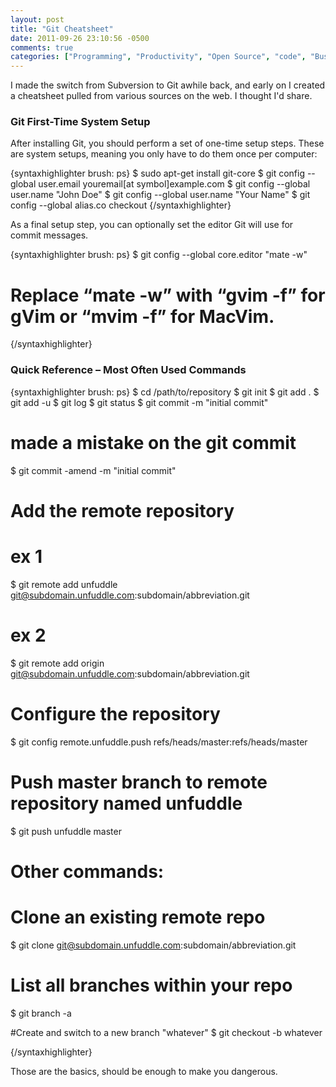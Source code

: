 ```yaml
---
layout: post
title: "Git Cheatsheet"
date: 2011-09-26 23:10:56 -0500
comments: true
categories: ["Programming", "Productivity", "Open Source", "code", "Business Computer Programming"]
---
```

<div class="">

<p>I made the switch from Subversion to Git awhile back, and early on I created a cheatsheet pulled from various sources on the web. I thought I'd share.</p> 

<h3>Git First-Time System Setup</h3>

<p>After installing Git, you should perform a set of one-time setup steps. These are system setups, meaning you only have to do them once per computer:</p>

{syntaxhighlighter brush: ps}
$ sudo apt-get install git-core
$ git config --global user.email youremail[at symbol]example.com
$ git config --global user.name "John Doe"
$ git config --global user.name "Your Name"
$ git config --global alias.co checkout
{/syntaxhighlighter}

<p>As a final setup step, you can optionally set the editor Git will use for commit messages.</p>

{syntaxhighlighter brush: ps}
$ git config --global core.editor "mate -w"

# Replace “mate -w” with “gvim -f” for gVim or “mvim -f” for MacVim.
{/syntaxhighlighter}

<h3>Quick Reference – Most Often Used Commands</h3>

{syntaxhighlighter brush: ps}
$ cd /path/to/repository
$ git init
$ git add .
$ git add -u
$ git log
$ git status
$ git commit -m "initial commit"

# made a mistake on the git commit
$ git commit -amend -m "initial commit"

# Add the remote repository

# ex 1
$ git remote add unfuddle git@subdomain.unfuddle.com:subdomain/abbreviation.git

# ex 2
$ git remote add origin git@subdomain.unfuddle.com:subdomain/abbreviation.git

# Configure the repository
$ git config remote.unfuddle.push refs/heads/master:refs/heads/master

# Push master branch to remote repository named unfuddle
$ git push unfuddle master

# Other commands:

# Clone an existing remote repo 
$ git clone git@subdomain.unfuddle.com:subdomain/abbreviation.git

# List all branches within your repo
$ git branch -a

#Create and switch to a new branch "whatever"
$ git checkout -b whatever 

{/syntaxhighlighter}

<p>Those are the basics, should be enough to make you dangerous. </p>

</div>
	
